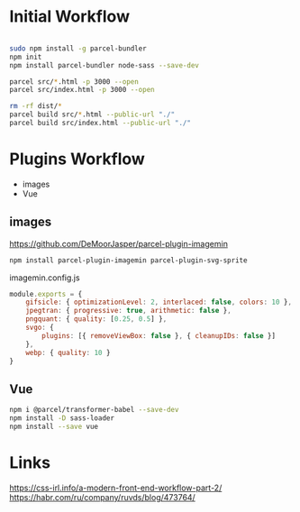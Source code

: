 # Initial Workflow

```bash

sudo npm install -g parcel-bundler
npm init
npm install parcel-bundler node-sass --save-dev

parcel src/*.html -p 3000 --open
parcel src/index.html -p 3000 --open

rm -rf dist/*
parcel build src/*.html --public-url "./"
parcel build src/index.html --public-url "./"

```

# Plugins Workflow

- images
- Vue

## images
https://github.com/DeMoorJasper/parcel-plugin-imagemin
```bash
npm install parcel-plugin-imagemin parcel-plugin-svg-sprite
```
imagemin.config.js
```js
module.exports = {
    gifsicle: { optimizationLevel: 2, interlaced: false, colors: 10 },
    jpegtran: { progressive: true, arithmetic: false },
    pngquant: { quality: [0.25, 0.5] },
    svgo: {
        plugins: [{ removeViewBox: false }, { cleanupIDs: false }]
    },
    webp: { quality: 10 }
}
```

## Vue

```bash
npm i @parcel/transformer-babel --save-dev
npm install -D sass-loader
npm install --save vue
```


# Links

https://css-irl.info/a-modern-front-end-workflow-part-2/
https://habr.com/ru/company/ruvds/blog/473764/
